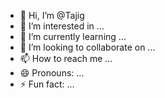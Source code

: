 - 👋 Hi, I’m @Tajig
- 👀 I’m interested in ...
- 🌱 I’m currently learning ...
- 💞️ I’m looking to collaborate on ...
- 📫 How to reach me ...
- 😄 Pronouns: ...
- ⚡ Fun fact: ...

<!---
Tajig/Tajig is a ✨ special ✨ repository because its `README.md` (this file) appears on your GitHub profile.
You can click the Preview link to take a look at your changes.
--->
